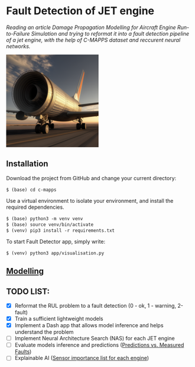 # Fault Detection of JET engine
*Reading an article *Damage Propagation Modelling for Aircraft Engine Run-to-Failure Simulation* and trying to reformat it into a fault detection pipeline of a jet engine, with the help of C-MAPPS dataset and reccurent neural networks.*

[<img src="app/assets/image.png" width="250"/>](app/assets/image.png) 

## Installation
Download the project from GitHub and change your current directory:
```
$ (base) cd c-mapps
```
Use a virtual environment to isolate your environment, and install the required dependencies.
```
$ (base) python3 -m venv venv
$ (base) source venv/bin/activate
$ (venv) pip3 install -r requirements.txt
```

To start Fault Detector app, simply write:
```
$ (venv) python3 app/visualisation.py
```

## [Modelling](./modelling/README.md)
## TODO LIST:
- [x] Reformat the RUL problem to a fault detection (0 - ok, 1 - warning, 2-fault) 
- [x] Train a sufficient lightweight models
- [x] Implement a Dash app that allows model inference and helps understand the problem
- [ ] Implement Neural Architecture Search (NAS) for each JET engine
- [ ] Evaluate models inference and predictions ([Predictions vs. Measured Faults]())
- [ ] Explainable AI ([Sensor importance list for each engine]())